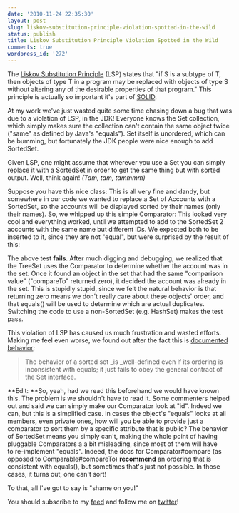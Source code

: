 ```yaml
---
date: '2010-11-24 22:35:30'
layout: post
slug: liskov-substitution-principle-violation-spotted-in-the-wild
status: publish
title: Liskov Substitution Principle Violation Spotted in the Wild
comments: true
wordpress_id: '272'
---
```


The [Liskov Substitution Principle](http://en.wikipedia.org/wiki/Liskov_substitution_principle) (LSP) states that "if S is a subtype of T, then objects of type T in a program may be replaced with objects of type S without altering any of the desirable properties of that program." This principle is actually so important it's part of [SOLID](http://en.wikipedia.org/wiki/Solid_(object-oriented_design)).

At my work we've just wasted quite some time chasing down a bug that was due to a violation of LSP, in the JDK! Everyone knows the Set collection, which simply makes sure the collection can't contain the same object twice ("same" as defined by Java's "equals"). Set itself is unordered, which can be bumming, but fortunately the JDK people were nice enough to add SortedSet.

Given LSP, one might assume that wherever you use a Set you can simply replace it with a SortedSet in order to get the same thing but with sorted output. Well, think again! _(Tam, tam, tammmm)_

Suppose you have this nice class:
This is all very fine and dandy, but somewhere in our code we wanted to replace a Set of Accounts with a SortedSet, so the accounts will be displayed sorted by their names (only their names). So, we whipped up this simple Comparator: 
This looked very cool and everything worked, until we attempted to add to the SortedSet 2 accounts with the same name but different IDs. We expected both to be inserted to it, since they are not "equal", but were surprised by the result of this:

The above test **fails**. After much digging and debugging, we realized that the TreeSet uses the Comparator to determine whether the account was in the set. Once it found an object in the set that had the same "comparison value" ("compareTo" returned zero), it decided the account was already in the set. This is stupidly stupid, since we felt the natural behavior is that returning zero means we don't really care about these objects' order, and that equals() will be used to determine which are actual duplicates. Switching the code to use a non-SortedSet (e.g. HashSet) makes the test pass.

This violation of LSP has caused us much frustration and wasted efforts. Making me feel even worse, we found out after the fact this is [documented behavior](http://bit.ly/g72jlQ):


> The behavior of a sorted set _is _well-defined even if its ordering is inconsistent with equals; it just fails to obey the general contract of the Set interface.


**Edit: **So, yeah, had we read this beforehand we would have known this. The problem is we shouldn't have to read it. Some commenters helped out and said we can simply make our Comparator look at "id". Indeed we can, but this is a simplified case. In cases the object's "equals" looks at all members, even private ones, how will you be able to provide just a comparator to sort them by a specific attribute that is public? The behavior of SortedSet means you simply can't, making the whole point of having pluggable Comparators a a bit misleading, since most of them will have to re-implement "equals". Indeed, the docs for Comparator#compare (as opposed to Comparable#compareTo) **recommend** an ordering that is consistent with equals(), but sometimes that's just not possible. In those cases, it turns out, one can't sort!

To that, all I've got to say is "shame on you!"

You should subscribe to my [feed](http://feeds.feedburner.com/TheCodeDump) and follow me on [twitter](http://twitter.com/avivby)!
